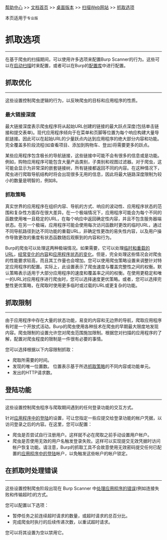 [帮助中心](https://support.portswigger.net/) >> [文档首页](../../index.md) >> [桌面版本](../index.md) >> [扫描Web网站](index.md) >> [抓取选项](crawl-options.html)

本页适用于`专业版`

# 抓取选项

------------------

在基于爬虫的扫描期间，可以使用许多选项来配置Burp Scanner的行为。这些可以在[启动扫描](../scanning/scan-launcher.html)时来配置，或者可以在Burp的[配置库](../getting-started/configuration.html#配置库)中进行配置。

## 抓取优化

------------------

这些设置控制爬虫逻辑的行为，以反映爬虫的目标和应用程序的性质。

### 最大链接深度

最大链接深度表示爬虫程序将从起始URL创建的链接的最大跃点深度(包括单击链接和提交表单)。现代应用程序倾向于在菜单和页脚等位置为每个响应构建大量导航链接。因此可以在起始URL的少量跃点内达到应用程序的绝大部分内容和功能。完全覆盖多阶段流程(如查看项目、添加到购物车、登出)将需要更多的跃点。

某些应用程序包含极长的导航链接，这些链接中可能不会有很多的信息或是功能。例如，购物应用程序可能包含大量产品类别，子类别和视图过滤器。对于爬虫，这可能会显示为非常深的嵌套链接树，所有链接都返回不同的内容。在这种情况下，爬虫进行爬取导航结构时将会出现很多无用的信息，因此将最大链路深度限制为较小的数量是明智的，例如8。

### 抓取策略

真实世界的应用程序在组织内容、导航的方式、响应的波动性、应用程序状态的范围和复杂性方面存在很大差异。在一个极端情况下，应用程序可能会为每个不同的函数使用唯一且稳定的URL，在每个响应中返回确定性内容，并且不包含服务器端状态。在另一个极端，应用程序可能会使用每次访问函数时更改的临时URL，通过不同导航路径到达不同功能的重载URL，非确定性更改的易失性内容，以及用户操作导致更改的重度有状态函数随后观察到的内容和行为。

Burp的爬虫可以处理这两种极端情况。如果需要，它可以处理[临时和重载的URL](../../scanner/crawling.html#core-approach)，[经常变化的内容](../../scanner/crawling.html#crawling-volatile-content)和[应用程序状态的变化](../../scanner/crawling.html#detected-changes-in-application-state)。但是，完全处理这些情况会对爬虫的性能要求较高，而且其工作量也会增加。您可以使用爬虫策略设置来调整针对特定应用程序的配置。实际上，此设置表示了爬虫速度与覆盖完整性之间的权衡。默认策略表示适用于大部分应用程序的速度和覆盖率之间的权衡。在使用更稳定和唯一的URL对应用程序进行爬虫时，您可以选择速度更优策略。或者，您可以选择完整性更优策略，在爬取时使用更多临时或过载的URL或更复杂的功能。

## 抓取限制

------------------

由于应用程序中存在大量的状态功能，易变的内容和无边界的导航，爬取应用程序有时是一个开放式活动。Burp的爬虫使用各种技术在爬虫的早期最大限度地发现内容。爬虫限制的设置允许您对爬虫范围施加限制。根据您对扫描的应用程序的了解，配置对爬虫程度的限制是一件很有必要的事情。

您可以选择根据以下内容限制抓取：

* 爬取所需要的时间。
* 发现的唯一位置数。 位置表示基于所选[抓取策略](#抓取策略)的不同内容或功能单元。
* 发出的HTTP请求数。

## 登陆功能

------------------

这些设置控制爬虫程序与爬取期间遇到的任何登录功能的交互方式。

针对[应用程序中的登陆](../scanning/scan-launcher.html#应用登陆配置)的设置，可让您指定一些应提交给登录功能的帐户凭据，以访问登录之后的内容。在这里，您可以配置：

* 爬虫是否尝试自行注册用户。这样就不必在爬取之前手动设置用户帐户。
* 爬虫是否使用无效的用户名触发登录失败。这样可以实现提交无效凭据时访问帐户恢复功能。请注意，Burp的抓取工具不会故意使用无效密码提交任何已配置的[应用程序中的登陆](../scanning/scan-launcher.html#应用登陆配置)帐户，以免触发这些帐户的帐户锁定。

## 在抓取时处理错误

------------------

这些设置控制爬虫阶段出现在 Burp Scanner 中[处理应用程序的错误](../../scanner/auditing.html#handling-application-errors)(例如连接失败和传输超时)的方式。

您可以配置以下选项：

* 暂停任务之前连续超时请求的数量，或超时请求的总百分比。
* 完成爬虫时执行的后续传递次数，以重试超时请求。

您可以将其设置为空以禁用它。